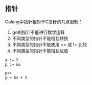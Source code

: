 ## 指针

Golang中指针相对于C指针的几点限制：

1. go的指针不能进行数学运算
2. 不同类型的指针不能相互转换
3. 不同类型的指针不能使用 == 或 != 比较
4. 不同类型的指针不能相互赋值

```
a := 5
p := &a

p++
p = &a + 3
```

